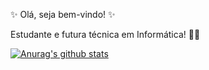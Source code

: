 ✨ Olá, seja bem-vindo! ✨

Estudante e futura técnica em Informática! 👨‍💻

[![Anurag's github stats](https://github-readme-stats.vercel.app/apiMellZanatelli=anuraghazra)](https://github.com/anuraghazra/github-readme-stats)


